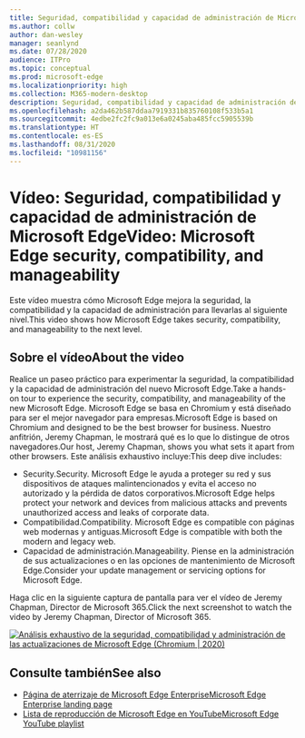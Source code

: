 ```yaml
---
title: Seguridad, compatibilidad y capacidad de administración de Microsoft Edge
ms.author: collw
author: dan-wesley
manager: seanlynd
ms.date: 07/28/2020
audience: ITPro
ms.topic: conceptual
ms.prod: microsoft-edge
ms.localizationpriority: high
ms.collection: M365-modern-desktop
description: Seguridad, compatibilidad y capacidad de administración de Microsoft Edge
ms.openlocfilehash: a2da462b587ddaa7919331b835760108f533b5a1
ms.sourcegitcommit: 4edbe2fc2fc9a013e6a0245aba485fcc5905539b
ms.translationtype: HT
ms.contentlocale: es-ES
ms.lasthandoff: 08/31/2020
ms.locfileid: "10981156"
---
```

# <span data-ttu-id="8faaf-103">Vídeo: Seguridad, compatibilidad y capacidad de administración de Microsoft Edge</span><span class="sxs-lookup"><span data-stu-id="8faaf-103">Video: Microsoft Edge security, compatibility, and manageability</span></span>

<span data-ttu-id="8faaf-104">Este vídeo muestra cómo Microsoft Edge mejora la seguridad, la compatibilidad y la capacidad de administración para llevarlas al siguiente nivel.</span><span class="sxs-lookup"><span data-stu-id="8faaf-104">This video shows how Microsoft Edge takes security, compatibility, and manageability to the next level.</span></span>

## <span data-ttu-id="8faaf-105">Sobre el vídeo</span><span class="sxs-lookup"><span data-stu-id="8faaf-105">About the video</span></span>

<span data-ttu-id="8faaf-106">Realice un paseo práctico para experimentar la seguridad, la compatibilidad y la capacidad de administración del nuevo Microsoft Edge.</span><span class="sxs-lookup"><span data-stu-id="8faaf-106">Take a hands-on tour to experience the security, compatibility, and manageability of the new Microsoft Edge.</span></span> <span data-ttu-id="8faaf-107">Microsoft Edge se basa en Chromium y está diseñado para ser el mejor navegador para empresas.</span><span class="sxs-lookup"><span data-stu-id="8faaf-107">Microsoft Edge is based on Chromium and designed to be the best browser for business.</span></span> <span data-ttu-id="8faaf-108">Nuestro anfitrión, Jeremy Chapman, le mostrará qué es lo que lo distingue de otros navegadores.</span><span class="sxs-lookup"><span data-stu-id="8faaf-108">Our host, Jeremy Chapman, shows you what sets it apart from other browsers.</span></span> <span data-ttu-id="8faaf-109">Este análisis exhaustivo incluye:</span><span class="sxs-lookup"><span data-stu-id="8faaf-109">This deep dive includes:</span></span>

- <span data-ttu-id="8faaf-110">Security.</span><span class="sxs-lookup"><span data-stu-id="8faaf-110">Security.</span></span> <span data-ttu-id="8faaf-111">Microsoft Edge le ayuda a proteger su red y sus dispositivos de ataques malintencionados y evita el acceso no autorizado y la pérdida de datos corporativos.</span><span class="sxs-lookup"><span data-stu-id="8faaf-111">Microsoft Edge helps protect your network and devices from malicious attacks and prevents unauthorized access and leaks of corporate data.</span></span>
- <span data-ttu-id="8faaf-112">Compatibilidad.</span><span class="sxs-lookup"><span data-stu-id="8faaf-112">Compatibility.</span></span> <span data-ttu-id="8faaf-113">Microsoft Edge es compatible con páginas web modernas y antiguas.</span><span class="sxs-lookup"><span data-stu-id="8faaf-113">Microsoft Edge is compatible with both the modern and legacy web.</span></span>
- <span data-ttu-id="8faaf-114">Capacidad de administración.</span><span class="sxs-lookup"><span data-stu-id="8faaf-114">Manageability.</span></span> <span data-ttu-id="8faaf-115">Piense en la administración de sus actualizaciones o en las opciones de mantenimiento de Microsoft Edge.</span><span class="sxs-lookup"><span data-stu-id="8faaf-115">Consider your update management or servicing options for Microsoft Edge.</span></span>

<span data-ttu-id="8faaf-116">Haga clic en la siguiente captura de pantalla para ver el vídeo de Jeremy Chapman, Director de Microsoft 365.</span><span class="sxs-lookup"><span data-stu-id="8faaf-116">Click the next screenshot to watch the video by Jeremy Chapman, Director of Microsoft 365.</span></span>
<!--
[![Video: Security, compatibility, and manageability](http://img.youtube.com/vi/uMmh_gNaM4I/0.jpg)](http://www.youtube.com/watch?v=uMmh_gNaM4I "Microsoft Edge security, compatibility, and update management deep dive (Chromium | 2020)")-->

[![Análisis exhaustivo de la seguridad, compatibilidad y administración de las actualizaciones de Microsoft Edge (Chromium | 2020)](https://res.cloudinary.com/marcomontalbano/image/upload/v1595890410/video_to_markdown/images/youtube--uMmh_gNaM4I-c05b58ac6eb4c4700831b2b3070cd403.jpg)](http://www.youtube.com/watch?v=uMmh_gNaM4I "Video: Security, compatibility, and manageability")

## <span data-ttu-id="8faaf-118">Consulte también</span><span class="sxs-lookup"><span data-stu-id="8faaf-118">See also</span></span>

- [<span data-ttu-id="8faaf-119">Página de aterrizaje de Microsoft Edge Enterprise</span><span class="sxs-lookup"><span data-stu-id="8faaf-119">Microsoft Edge Enterprise landing page</span></span>](https://aka.ms/EdgeEnterprise)
- [<span data-ttu-id="8faaf-120">Lista de reproducción de Microsoft Edge en YouTube</span><span class="sxs-lookup"><span data-stu-id="8faaf-120">Microsoft Edge YouTube playlist</span></span>](https://www.youtube.com/playlist?list=PLXtHYVsvn_b-uXh1tMeYpT-0iD8tD3tFy)